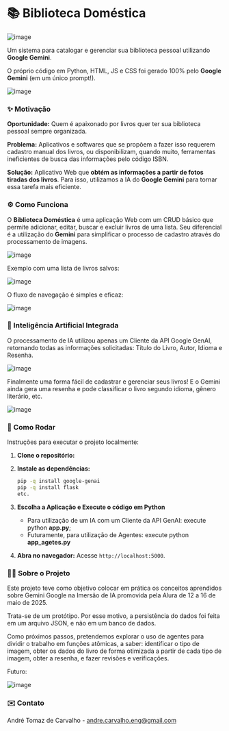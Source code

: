 # 📚 Biblioteca Doméstica

![image](https://github.com/user-attachments/assets/568aa059-efea-4840-94c5-8044c272b458)

Um sistema para catalogar e gerenciar sua biblioteca pessoal utilizando **Google Gemini**.

O próprio código em Python, HTML, JS e CSS foi gerado 100% pelo **Google Gemini** (em um único prompt!).

![image](https://github.com/user-attachments/assets/894b4bad-2427-4d8a-b05d-15354c1e8277)


### ✨ Motivação

**Oportunidade:** Quem é apaixonado por livros quer ter sua biblioteca pessoal sempre organizada.

**Problema:** Aplicativos e softwares que se propõem a fazer isso requerem cadastro manual dos livros, ou disponibilizam, quando muito, ferramentas ineficientes de busca das informações pelo código ISBN.

**Solução:** Aplicativo Web que **obtém as informações a partir de fotos tiradas dos livros**.  Para isso, utilizamos a IA do **Google Gemini** para tornar essa tarefa mais eficiente.

### ⚙️ Como Funciona

O **Biblioteca Doméstica** é uma aplicação Web com um CRUD básico que permite adicionar, editar, buscar e excluir livros de uma lista.
Seu diferencial é a utilização do **Gemini** para simplificar o processo de cadastro através do processamento de imagens.

![image](https://github.com/user-attachments/assets/e575357b-cd02-4cc6-a915-ae894976a4c8)

Exemplo com uma lista de livros salvos:

![image](https://github.com/user-attachments/assets/8e90c06a-5d82-4329-8c7b-ed4f2ac66e83)

O fluxo de navegação é simples e eficaz:

![image](https://github.com/user-attachments/assets/37b0cf40-eb2c-4d67-bd06-49791d1ba020)



### 🤖 Inteligência Artificial Integrada

O processamento de IA utilizou apenas um Cliente da API Google GenAI, retornando todas as informações solicitadas: Título do Livro, Autor, Idioma e Resenha.

![image](https://github.com/user-attachments/assets/9045dff1-141d-4b4d-baf2-06c90d88716c)

Finalmente uma forma fácil de cadastrar e gerenciar seus livros! E o Gemini ainda gera uma resenha e pode classificar o livro segundo idioma, gênero literário, etc.

![image](https://github.com/user-attachments/assets/4ff4d037-d73e-4b07-bc46-d4b7f660910b)



### 🚀 Como Rodar

Instruções para executar o projeto localmente:

1.  **Clone o repositório:**

3.  **Instale as dependências:**

    ```bash
    pip -q install google-genai
    pip -q install flask
    etc.
    
    
    ```
5.  **Escolha a Aplicação e Execute o código em Python**

    * Para utilização de um IA com um Cliente da API GenAI: execute python **app.py**;
    * Futuramente, para utilização de Agentes: execute python **app_agetes.py**

6.  **Abra no navegador:** Acesse `http://localhost:5000`.

   

### 👷‍♂️ Sobre o Projeto

Este projeto teve como objetivo colocar em prática os conceitos aprendidos sobre Gemini Google na Imersão de IA promovida pela Alura de 12 a 16 de maio de 2025.

Trata-se de um protótipo. Por esse motivo, a persistência do dados foi feita em um arquivo JSON, e não em um banco de dados.

Como próximos passos, pretendemos explorar o uso de agentes para dividir o trabalho em funções atômicas, a saber: identificar o tipo de imagem, obter os dados do livro de forma otimizada a partir de cada tipo de imagem, obter a resenha, e fazer revisões e verificações.

Futuro: 

![image](https://github.com/user-attachments/assets/49902804-4721-4b7e-8552-eb24a53e542d)




### ✉️ Contato

André Tomaz de Carvalho - [andre.carvalho.eng@gmail.com](andre.carvalho.eng@gmail.com)

